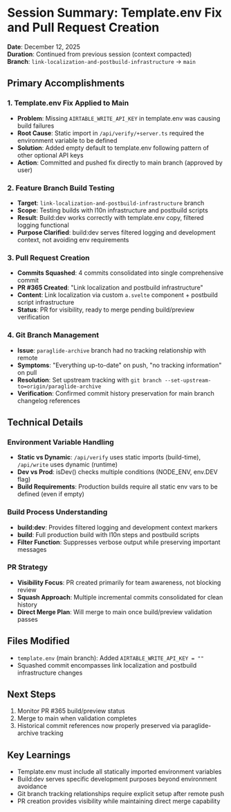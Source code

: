 # Session Summary: Template.env Fix and Pull Request Creation

**Date**: December 12, 2025  
**Duration**: Continued from previous session (context compacted)  
**Branch**: `link-localization-and-postbuild-infrastructure` → `main`

## Primary Accomplishments

### 1. Template.env Fix Applied to Main
- **Problem**: Missing `AIRTABLE_WRITE_API_KEY` in template.env was causing build failures
- **Root Cause**: Static import in `/api/verify/+server.ts` required the environment variable to be defined
- **Solution**: Added empty default to template.env following pattern of other optional API keys
- **Action**: Committed and pushed fix directly to main branch (approved by user)

### 2. Feature Branch Build Testing
- **Target**: `link-localization-and-postbuild-infrastructure` branch
- **Scope**: Testing builds with l10n infrastructure and postbuild scripts
- **Result**: Build:dev works correctly with template.env copy, filtered logging functional
- **Purpose Clarified**: build:dev serves filtered logging and development context, not avoiding env requirements

### 3. Pull Request Creation
- **Commits Squashed**: 4 commits consolidated into single comprehensive commit
- **PR #365 Created**: "Link localization and postbuild infrastructure" 
- **Content**: Link localization via custom `a.svelte` component + postbuild script infrastructure
- **Status**: PR for visibility, ready to merge pending build/preview verification

### 4. Git Branch Management
- **Issue**: `paraglide-archive` branch had no tracking relationship with remote
- **Symptoms**: "Everything up-to-date" on push, "no tracking information" on pull
- **Resolution**: Set upstream tracking with `git branch --set-upstream-to=origin/paraglide-archive`
- **Verification**: Confirmed commit history preservation for main branch changelog references

## Technical Details

### Environment Variable Handling
- **Static vs Dynamic**: `/api/verify` uses static imports (build-time), `/api/write` uses dynamic (runtime)
- **Dev vs Prod**: isDev() checks multiple conditions (NODE_ENV, env.DEV flag)
- **Build Requirements**: Production builds require all static env vars to be defined (even if empty)

### Build Process Understanding
- **build:dev**: Provides filtered logging and development context markers
- **build**: Full production build with l10n steps and postbuild scripts
- **Filter Function**: Suppresses verbose output while preserving important messages

### PR Strategy
- **Visibility Focus**: PR created primarily for team awareness, not blocking review
- **Squash Approach**: Multiple incremental commits consolidated for clean history
- **Direct Merge Plan**: Will merge to main once build/preview validation passes

## Files Modified
- `template.env` (main branch): Added `AIRTABLE_WRITE_API_KEY = ""`
- Squashed commit encompasses link localization and postbuild infrastructure changes

## Next Steps
1. Monitor PR #365 build/preview status
2. Merge to main when validation completes
3. Historical commit references now properly preserved via paraglide-archive tracking

## Key Learnings
- Template.env must include all statically imported environment variables
- Build:dev serves specific development purposes beyond environment avoidance
- Git branch tracking relationships require explicit setup after remote push
- PR creation provides visibility while maintaining direct merge capability